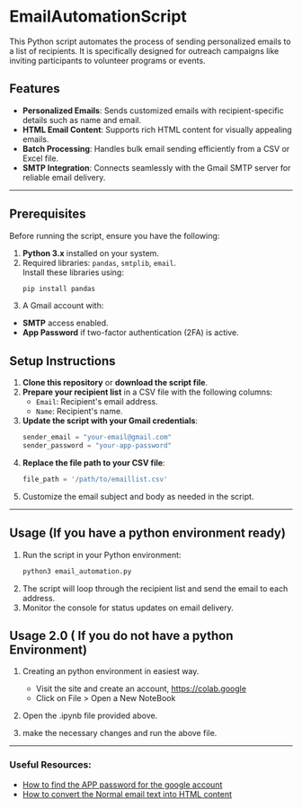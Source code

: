 # EmailAutomationScript
This Python script automates the process of sending personalized emails to a list of recipients. It is specifically designed for outreach campaigns like inviting participants to volunteer programs or events.


## Features

- **Personalized Emails**: Sends customized emails with recipient-specific details such as name and email.
- **HTML Email Content**: Supports rich HTML content for visually appealing emails.
- **Batch Processing**: Handles bulk email sending efficiently from a CSV or Excel file.
- **SMTP Integration**: Connects seamlessly with the Gmail SMTP server for reliable email delivery.

---

## Prerequisites

Before running the script, ensure you have the following:

1. **Python 3.x** installed on your system.
2. Required libraries: `pandas`, `smtplib`, `email`.  
   Install these libraries using:
   ```bash
   pip install pandas
3. A Gmail account with:
  - **SMTP** access enabled.
  - **App Password** if two-factor authentication (2FA) is active.

## Setup Instructions
1. **Clone this repository** or **download the script file**.
2. **Prepare your recipient list** in a CSV file with the following columns:
   - `Email`: Recipient's email address.
   - `Name`: Recipient's name.
3. **Update the script with your Gmail credentials**:
   ```python
   sender_email = "your-email@gmail.com"
   sender_password = "your-app-password"
4. **Replace the file path to your CSV file**:
   ```python
   file_path = '/path/to/emaillist.csv'
5. Customize the email subject and body as needed in the script.

---

## Usage (If you have a python environment ready)
1. Run the script in your Python environment:
   ```bash
   python3 email_automation.py
2. The script will loop through the recipient list and send the email to each address.
3. Monitor the console for status updates on email delivery.
   
## Usage 2.0 ( If you do not have a python Environment)
1. Creating an python environment in easiest way.
   - Visit the site and create an account, https://colab.google
   - Click on File > Open a New NoteBook
     
2. Open the .ipynb file provided above.
3. make the necessary changes and run the above file.

---

### Useful Resources:
- [How to find the APP password for the google account](https://www.hostpapa.com/knowledgebase/how-to-create-and-use-google-app-passwords/)
- [How to convert the Normal email text into HTML content](https://www.textfixer.com/html/convert-email-to-html.php)

